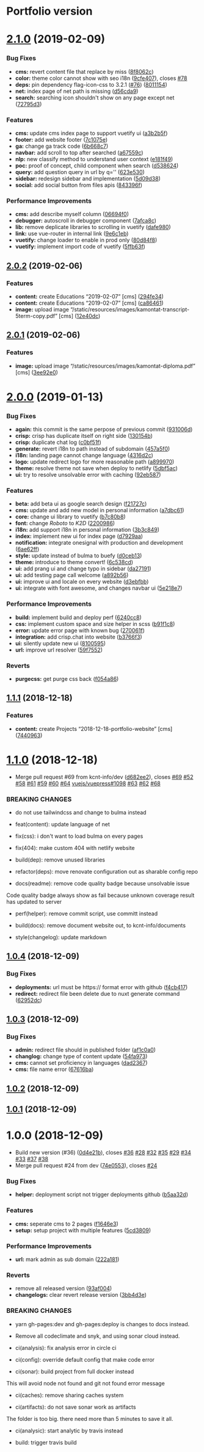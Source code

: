 # Portfolio version

# [2.1.0](https://github.com/kcnt-info/website/compare/v2.0.2...v2.1.0) (2019-02-09)


### Bug Fixes

* **cms:** revert content file that replace by miss ([8f8062c](https://github.com/kcnt-info/website/commit/8f8062c))
* **color:** theme color cannot show with seo i18n ([9cfe407](https://github.com/kcnt-info/website/commit/9cfe407)), closes [#78](https://github.com/kcnt-info/website/issues/78)
* **deps:** pin dependency flag-icon-css to 3.2.1 ([#76](https://github.com/kcnt-info/website/issues/76)) ([8011154](https://github.com/kcnt-info/website/commit/8011154))
* **net:** index page of net path is missing ([d56cda9](https://github.com/kcnt-info/website/commit/d56cda9))
* **search:** searching icon shouldn't show on any page except net ([72795d3](https://github.com/kcnt-info/website/commit/72795d3))


### Features

* **cms:** update cms index page to support vuetify ui ([a3b2b5f](https://github.com/kcnt-info/website/commit/a3b2b5f))
* **footer:** add website footer ([7c1075e](https://github.com/kcnt-info/website/commit/7c1075e))
* **ga:** change ga track code ([6b668c7](https://github.com/kcnt-info/website/commit/6b668c7))
* **navbar:** add scroll to top after searched ([a67559c](https://github.com/kcnt-info/website/commit/a67559c))
* **nlp:** new classify method to understand user context ([e181f49](https://github.com/kcnt-info/website/commit/e181f49))
* **poc:** proof of concept, child component when search ([d538624](https://github.com/kcnt-info/website/commit/d538624))
* **query:** add question query in url by q='<question>' ([623e530](https://github.com/kcnt-info/website/commit/623e530))
* **sidebar:** redesign sidebar and implementation ([5d09d38](https://github.com/kcnt-info/website/commit/5d09d38))
* **social:** add social button from files apis ([843396f](https://github.com/kcnt-info/website/commit/843396f))


### Performance Improvements

* **cms:** add describe myself column ([06694f0](https://github.com/kcnt-info/website/commit/06694f0))
* **debugger:** autoscroll in debugger component ([7afca8c](https://github.com/kcnt-info/website/commit/7afca8c))
* **lib:** remove deplicate libraries to scrolling in vuetify ([dafe980](https://github.com/kcnt-info/website/commit/dafe980))
* **link:** use vue-router in internal link ([9e6c1eb](https://github.com/kcnt-info/website/commit/9e6c1eb))
* **vuetify:** change loader to enable in prod only ([80d84f8](https://github.com/kcnt-info/website/commit/80d84f8))
* **vuetify:** implement import code of vuetify ([5ffb63f](https://github.com/kcnt-info/website/commit/5ffb63f))

## [2.0.2](https://github.com/kcnt-info/website/compare/v2.0.1...v2.0.2) (2019-02-06)


### Features

* **content:** create Educations “2019-02-07” [cms] ([294fe34](https://github.com/kcnt-info/website/commit/294fe34))
* **content:** create Educations “2019-02-07” [cms] ([ca86461](https://github.com/kcnt-info/website/commit/ca86461))
* **image:** upload image “/static/resources/images/kamontat-transcript-5term-copy.pdf” [cms] ([12e40dc](https://github.com/kcnt-info/website/commit/12e40dc))

## [2.0.1](https://github.com/kcnt-info/website/compare/v2.0.0...v2.0.1) (2019-02-06)


### Features

* **image:** upload image “/static/resources/images/kamontat-diploma.pdf” [cms] ([3ee92e0](https://github.com/kcnt-info/website/commit/3ee92e0))

# [2.0.0](https://github.com/kcnt-info/website/compare/v1.1.1...v2.0.0) (2019-01-13)


### Bug Fixes

* **again:** this commit is the same perpose of previous commit ([931006d](https://github.com/kcnt-info/website/commit/931006d))
* **crisp:** crisp has duplicate itself on right side ([130154b](https://github.com/kcnt-info/website/commit/130154b))
* **crisp:** duplicate chat log ([c0bf51f](https://github.com/kcnt-info/website/commit/c0bf51f))
* **generate:** revert i18n to path instead of subdomain ([457a5f0](https://github.com/kcnt-info/website/commit/457a5f0))
* **i18n:** landing page cannot change language ([4316d2c](https://github.com/kcnt-info/website/commit/4316d2c))
* **logo:** update redirect logo for more reasonable path ([a899970](https://github.com/kcnt-info/website/commit/a899970))
* **theme:** resolve theme not save when deploy to netlify ([5dbf5ac](https://github.com/kcnt-info/website/commit/5dbf5ac))
* **ui:** try to resolve unsolvable error with caching ([92eb587](https://github.com/kcnt-info/website/commit/92eb587))


### Features

* **beta:** add beta ui as google search design ([f21727c](https://github.com/kcnt-info/website/commit/f21727c))
* **cms:** update and add new model in personal information ([a7dbc61](https://github.com/kcnt-info/website/commit/a7dbc61))
* **core:** change ui library to vuetify ([b7c80b8](https://github.com/kcnt-info/website/commit/b7c80b8))
* **font:** change *Roboto* to *K2D* ([2200986](https://github.com/kcnt-info/website/commit/2200986))
* **i18n:** add support i18n in personal information ([3b3c849](https://github.com/kcnt-info/website/commit/3b3c849))
* **index:** implement new ui for index page ([d7929aa](https://github.com/kcnt-info/website/commit/d7929aa))
* **notification:** integrate onesignal with production and development ([6ae62ff](https://github.com/kcnt-info/website/commit/6ae62ff))
* **style:** update instead of bulma to buefy ([d0ceb13](https://github.com/kcnt-info/website/commit/d0ceb13))
* **theme:** introduce to theme convert! ([6c538cd](https://github.com/kcnt-info/website/commit/6c538cd))
* **ui:** add prang ui and change typo in sidebar ([da27191](https://github.com/kcnt-info/website/commit/da27191))
* **ui:** add testing page call welcome ([a892b56](https://github.com/kcnt-info/website/commit/a892b56))
* **ui:** improve ui and locale on every website ([d3ebfbb](https://github.com/kcnt-info/website/commit/d3ebfbb))
* **ui:** integrate with font awesome, and changes navbar ui ([5e218e7](https://github.com/kcnt-info/website/commit/5e218e7))


### Performance Improvements

* **build:** implement build and deploy perf ([6240cc8](https://github.com/kcnt-info/website/commit/6240cc8))
* **css:** implement custom space and size helper in scss ([b91f1c8](https://github.com/kcnt-info/website/commit/b91f1c8))
* **error:** update error page with known bug ([270061f](https://github.com/kcnt-info/website/commit/270061f))
* **integration:** add crisp.chat into website ([b3766f3](https://github.com/kcnt-info/website/commit/b3766f3))
* **ui:** silently update new ui ([8100595](https://github.com/kcnt-info/website/commit/8100595))
* **url:** improve url resolver ([59f7552](https://github.com/kcnt-info/website/commit/59f7552))


### Reverts

* **purgecss:** get purge css back ([f054a86](https://github.com/kcnt-info/website/commit/f054a86))

## [1.1.1](https://github.com/kcnt-info/website/compare/v1.1.0...v1.1.1) (2018-12-18)


### Features

* **content:** create Projects “2018-12-18-portfolio-website” [cms] ([7440963](https://github.com/kcnt-info/website/commit/7440963))

# [1.1.0](https://github.com/kcnt-info/website/compare/v1.0.4...v1.1.0) (2018-12-18)


* Merge pull request #69 from kcnt-info/dev ([d682ee2](https://github.com/kcnt-info/website/commit/d682ee2)), closes [#69](https://github.com/kcnt-info/website/issues/69) [#52](https://github.com/kcnt-info/website/issues/52) [#58](https://github.com/kcnt-info/website/issues/58) [#61](https://github.com/kcnt-info/website/issues/61) [#59](https://github.com/kcnt-info/website/issues/59) [#60](https://github.com/kcnt-info/website/issues/60) [#64](https://github.com/kcnt-info/website/issues/64) [vuejs/vuepress#1098](https://github.com/vuejs/vuepress/issues/1098) [#63](https://github.com/kcnt-info/website/issues/63) [#62](https://github.com/kcnt-info/website/issues/62) [#68](https://github.com/kcnt-info/website/issues/68)


### BREAKING CHANGES

* do not use tailwindcss and change to bulma instead

* feat(content): update language of net

* fix(css): i don't want to load bulma on every pages

* fix(404): make custom 404 with netlify website

* build(dep): remove unused libraries

* refactor(deps): move renovate configuration out as sharable config repo

* docs(readme): remove code quality badge because unsolvable issue

Code quality badge always show as fail because unknown coverage result has updated to server

* perf(helper): remove commit script, use committ instead

* build(docs): remove document website out, to kcnt-info/documents

* style(changelog): update markdown

## [1.0.4](https://github.com/kamontat/Portfolio/compare/v1.0.3...v1.0.4) (2018-12-09)

### Bug Fixes

* **deployments:** url must be https:// format error with github ([f4cb417](https://github.com/kamontat/Portfolio/commit/f4cb417))
* **redirect:** redirect file been delete due to nuxt generate command ([62952dc](https://github.com/kamontat/Portfolio/commit/62952dc))

## [1.0.3](https://github.com/kamontat/Portfolio/compare/v1.0.2...v1.0.3) (2018-12-09)

### Bug Fixes

- **admin:** redirect file should in published folder ([af1c0a0](https://github.com/kcnt-info/website/commit/af1c0a0))
- **changlog:** change type of content update ([54fa973](https://github.com/kcnt-info/website/commit/54fa973))
- **cms:** cannot set proficiency in languages ([dad2367](https://github.com/kcnt-info/website/commit/dad2367))
- **cms:** file name error ([67616ba](https://github.com/kcnt-info/website/commit/67616ba))

## [1.0.2](https://github.com/kcnt-info/website/compare/v1.0.1...v1.0.2) (2018-12-09)

## [1.0.1](https://github.com/kcnt-info/website/compare/v1.0.0...v1.0.1) (2018-12-09)

# 1.0.0 (2018-12-09)

- Build new version (#36) ([0d4e21b](https://github.com/kcnt-info/website/commit/0d4e21b)), closes [#36](https://github.com/kcnt-info/website/issues/36) [#28](https://github.com/kcnt-info/website/issues/28) [#32](https://github.com/kcnt-info/website/issues/32) [#35](https://github.com/kcnt-info/website/issues/35) [#29](https://github.com/kcnt-info/website/issues/29) [#34](https://github.com/kcnt-info/website/issues/34) [#33](https://github.com/kcnt-info/website/issues/33) [#37](https://github.com/kcnt-info/website/issues/37) [#38](https://github.com/kcnt-info/website/issues/38)
- Merge pull request #24 from dev ([74e0553](https://github.com/kcnt-info/website/commit/74e0553)), closes [#24](https://github.com/kcnt-info/website/issues/24)

### Bug Fixes

- **helper:** deployment script not trigger deployments github ([b5aa32d](https://github.com/kcnt-info/website/commit/b5aa32d))

### Features

- **cms:** seperate cms to 2 pages ([f1646e3](https://github.com/kcnt-info/website/commit/f1646e3))
- **setup:** setup project with multiple features ([5cd3809](https://github.com/kcnt-info/website/commit/5cd3809))

### Performance Improvements

- **url:** mark admin as sub domain ([222a181](https://github.com/kcnt-info/website/commit/222a181))

### Reverts

- remove all released version ([93af004](https://github.com/kcnt-info/website/commit/93af004))
- **changelogs:** clear revert release version ([3bb4d3e](https://github.com/kcnt-info/website/commit/3bb4d3e))

### BREAKING CHANGES

- yarn gh-pages:dev and gh-pages:deploy is changes to docs instead.
- Remove all codeclimate and snyk, and using sonar cloud instead.

- ci(analysis): fix analysis error in circle ci

- ci(config): override default config that make code error

- ci(sonar): build project from full docker instead

This will avoid node not found and git not found error message

- ci(caches): remove sharing caches system

- ci(artifacts): do not save sonar work as artifacts

The folder is too big. there need more than 5 minutes to save it all.

- ci(analysic): start analytic by travis instead

- build: trigger travis build

